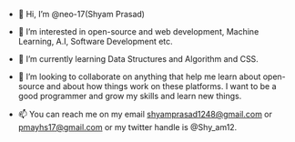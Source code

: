 - 👋 Hi, I’m @neo-17(Shyam Prasad)



- 👀 I’m interested in open-source and web development, Machine Learning, A.I, Software Development etc.
- 🌱 I’m currently learning Data Structures and Algorithm and CSS.
- 💞️ I’m looking to collaborate on anything that help me learn about open-source and about how things work on these platforms. I want to be a good programmer and grow my skills and learn new things.
- 📫 You can reach me on my email shyamprasad1248@gmail.com or pmayhs17@gmail.com or my twitter handle is @Shy_am12.

<!---
Shyam-12/Shyam-12 is a ✨ special ✨ repository because its `README.md` (this file) appears on your GitHub profile.
You can click the Preview link to take a look at your changes.
--->
